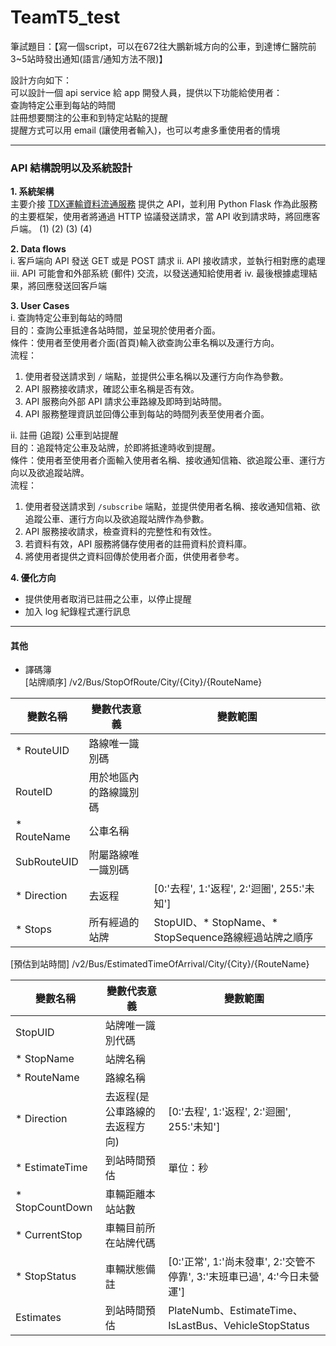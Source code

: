 # TeamT5_test

筆試題目：【寫一個script，可以在672往大鵬新城方向的公車，到達博仁醫院前3~5站時發出通知(語言/通知方法不限)】

設計方向如下：   
可以設計一個 api service 給 app 開發人員，提供以下功能給使用者：     
查詢特定公車到每站的時間   
註冊想要關注的公車和到特定站點的提醒     
提醒方式可以用 email (讓使用者輸入)，也可以考慮多重使用者的情境

***

### API 結構說明以及系統設計
**1. 系統架構**  
主要介接 [TDX運輸資料流通服務](https://tdx.transportdata.tw/api-service/swagger/basic/) 提供之 API，並利用 Python Flask 作為此服務的主要框架，使用者將通過 HTTP 協議發送請求，當 API 收到請求時，將回應客戶端。
(1) 
(2) 
(3) 
(4) 

**2. Data flows**  
i. 客戶端向 API 發送 GET 或是 POST 請求
ii. API 接收請求，並執行相對應的處理
iii. API 可能會和外部系統 (郵件) 交流，以發送通知給使用者
iv. 最後根據處理結果，將回應發送回客戶端


**3. User Cases**  
i. 查詢特定公車到每站的時間  
目的：查詢公車抵達各站時間，並呈現於使用者介面。  
條件：使用者至使用者介面(首頁)輸入欲查詢公車名稱以及運行方向。  
流程：  
1. 使用者發送請求到 `/` 端點，並提供公車名稱以及運行方向作為參數。  
2. API 服務接收請求，確認公車名稱是否有效。
3. API 服務向外部 API 請求公車路線及即時到站時間。
4. API 服務整理資訊並回傳公車到每站的時間列表至使用者介面。

ii. 註冊 (追蹤) 公車到站提醒  
目的：追蹤特定公車及站牌，於即將抵達時收到提醒。  
條件：使用者至使用者介面輸入使用者名稱、接收通知信箱、欲追蹤公車、運行方向以及欲追蹤站牌。    
流程：
1. 使用者發送請求到 `/subscribe` 端點，並提供使用者名稱、接收通知信箱、欲追蹤公車、運行方向以及欲追蹤站牌作為參數。  
2. API 服務接收請求，檢查資料的完整性和有效性。  
3. 若資料有效，API 服務將儲存使用者的註冊資料於資料庫。  
4. 將使用者提供之資料回傳於使用者介面，供使用者參考。

**4. 優化方向**
- 提供使用者取消已註冊之公車，以停止提醒
- 加入 log 紀錄程式運行訊息

***

#### 其他
- 譯碼簿  
[站牌順序] /v2/Bus/StopOfRoute/City/{City}/{RouteName}

| 變數名稱  | 變數代表意義  | 變數範圍  |
| --------  | --------  | -------- |
| * RouteUID  | 路線唯一識別碼  |    |
| RouteID  | 用於地區內的路線識別碼  |      |
| * RouteName  | 公車名稱  |     |
| SubRouteUID  | 附屬路線唯一識別碼  |      |
| * Direction  | 去返程  | [0:'去程', 1:'返程', 2:'迴圈', 255:'未知']  |
| * Stops  | 所有經過的站牌  | StopUID、* StopName、* StopSequence路線經過站牌之順序  |


[預估到站時間] /v2/Bus/EstimatedTimeOfArrival/City/{City}/{RouteName}

| 變數名稱  | 變數代表意義  | 變數範圍  |
| --------  | --------  | -------- |
| StopUID  | 站牌唯一識別代碼  |   |
| * StopName  | 站牌名稱  |   |
| * RouteName  | 路線名稱  |     |
| * Direction  | 去返程(是公車路線的去返程方向)  | [0:'去程', 1:'返程', 2:'迴圈', 255:'未知']  |
| * EstimateTime  | 到站時間預估  | 單位：秒  |
| * StopCountDown  | 車輛距離本站站數  |  |
| * CurrentStop  | 車輛目前所在站牌代碼  |  |
| * StopStatus  | 車輛狀態備註  | [0:'正常', 1:'尚未發車', 2:'交管不停靠', 3:'末班車已過', 4:'今日未營運']  |
| Estimates  | 到站時間預估  | PlateNumb、EstimateTime、IsLastBus、VehicleStopStatus |

